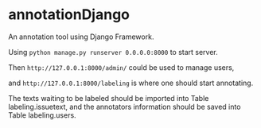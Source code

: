 # annotationDjango
An annotation tool using Django Framework.

Using `python manage.py runserver 0.0.0.0:8000` to start server.

Then `http://127.0.0.1:8000/admin/` could be used to manage users, 

and `http://127.0.0.1:8000/labeling` is where one should start annotating.

The texts waiting to be labeled should be imported into Table labeling.issuetext, and the annotators information should be saved 
into Table labeling.users.

